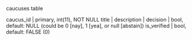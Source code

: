 caucuses table

caucus_id       | primary, int(11), NOT NULL
title           |
description     |
decision        | bool, default: NULL (could be 0 [nay], 1 [yea], or null [abstain])
is_verified     | bool, default: FALSE (0)